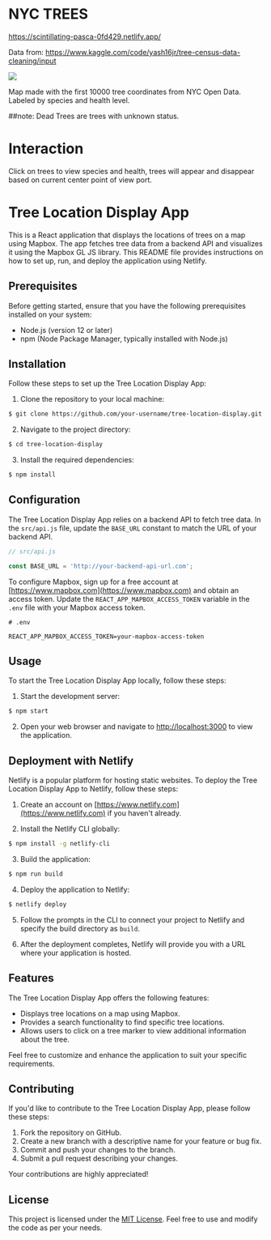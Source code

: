 # NYC TREES

https://scintillating-pasca-0fd429.netlify.app/

Data from:
https://www.kaggle.com/code/yash16jr/tree-census-data-cleaning/input

![](nyc-trees.gif)

Map made with the first 10000 tree coordinates from NYC Open Data. Labeled by species and health level.

##note: Dead Trees are trees with unknown status.

# Interaction
Click on trees to view species and health, trees will appear and disappear based on current center point of view port.


# Tree Location Display App

This is a React application that displays the locations of trees on a map using Mapbox. The app fetches tree data from a backend API and visualizes it using the Mapbox GL JS library. This README file provides instructions on how to set up, run, and deploy the application using Netlify.

## Prerequisites

Before getting started, ensure that you have the following prerequisites installed on your system:

- Node.js (version 12 or later)
- npm (Node Package Manager, typically installed with Node.js)

## Installation

Follow these steps to set up the Tree Location Display App:

1. Clone the repository to your local machine:

```bash
$ git clone https://github.com/your-username/tree-location-display.git
```

2. Navigate to the project directory:

```bash
$ cd tree-location-display
```

3. Install the required dependencies:

```bash
$ npm install
```

## Configuration

The Tree Location Display App relies on a backend API to fetch tree data. In the `src/api.js` file, update the `BASE_URL` constant to match the URL of your backend API.

```javascript
// src/api.js

const BASE_URL = 'http://your-backend-api-url.com';
```

To configure Mapbox, sign up for a free account at [https://www.mapbox.com](https://www.mapbox.com) and obtain an access token. Update the `REACT_APP_MAPBOX_ACCESS_TOKEN` variable in the `.env` file with your Mapbox access token.

```dotenv
# .env

REACT_APP_MAPBOX_ACCESS_TOKEN=your-mapbox-access-token
```

## Usage

To start the Tree Location Display App locally, follow these steps:

1. Start the development server:

```bash
$ npm start
```

2. Open your web browser and navigate to [http://localhost:3000](http://localhost:3000) to view the application.

## Deployment with Netlify

Netlify is a popular platform for hosting static websites. To deploy the Tree Location Display App to Netlify, follow these steps:

1. Create an account on [https://www.netlify.com](https://www.netlify.com) if you haven't already.

2. Install the Netlify CLI globally:

```bash
$ npm install -g netlify-cli
```

3. Build the application:

```bash
$ npm run build
```

4. Deploy the application to Netlify:

```bash
$ netlify deploy
```

5. Follow the prompts in the CLI to connect your project to Netlify and specify the build directory as `build`.

6. After the deployment completes, Netlify will provide you with a URL where your application is hosted.

## Features

The Tree Location Display App offers the following features:

- Displays tree locations on a map using Mapbox.
- Provides a search functionality to find specific tree locations.
- Allows users to click on a tree marker to view additional information about the tree.

Feel free to customize and enhance the application to suit your specific requirements.

## Contributing

If you'd like to contribute to the Tree Location Display App, please follow these steps:

1. Fork the repository on GitHub.
2. Create a new branch with a descriptive name for your feature or bug fix.
3. Commit and push your changes to the branch.
4. Submit a pull request describing your changes.

Your contributions are highly appreciated!

## License

This project is licensed under the [MIT License](LICENSE). Feel free to use and modify the code as per your needs.
